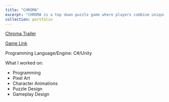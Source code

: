 ```yaml
---
title: "CHROMA"
excerpt: "CHROMA is a top down puzzle game where players combine unique key combinations into differently colored powers.<img src='/images/chroma1.png'>"
collection: portfolio
---
```


[Chroma Trailer](/images/ChromaTrailer1.mp4)

[Game Link](https://queenfii.itch.io/CHROMA)

Programming Language/Engine: C#/Unity

What I worked on:
* Programming
* Pixel Art
* Character Animations
* Puzzle Design
* Gameplay Design

